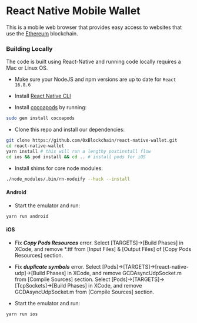 # React Native Mobile Wallet

This is a mobile web browser that provides easy access to websites that use the [Ethereum](https://ethereum.org/) blockchain.
### Building Locally

The code is built using React-Native and running code locally requires a Mac or Linux OS.

- Make sure your NodeJS and npm versions are up to date for `React 16.8.6`

- Install [React Native CLI](https://reactnative.dev/docs/environment-setup)

- Install [cocoapods](https://guides.cocoapods.org/using/getting-started.html) by running:

```bash 
sudo gem install cocoapods
```

- Clone this repo and install our dependencies:

```bash
git clone https://github.com/0xBlockchain/react-native-wallet.git
cd react-native-wallet
yarn install # this will run a lengthy postinstall flow
cd ios && pod install && cd .. # install pods for iOS
```

- Install shims for core node modules:

```bash
./node_modules/.bin/rn-nodeify --hack --install
```

#### Android

- Start the emulator and run:
```bash
yarn run android
```
#### iOS

- Fix ***Copy Pods Resources*** error. Select [TARGETS]->[Build Phases] in XCode, and remove *.ttf from [Input Files] & [Output Files] of [Copy Pods Resources] section.

- Fix ***duplicate symbols*** error. Select [Pods]->[TARGETS]->[react-native-udp]->[Build Phases] in XCode, and remove GCDAsyncUdpSocket.m from [Compile Sources] section. Select [Pods]->[TARGETS]->[TcpSockets]->[Build Phases] in XCode, and remove GCDAsyncUdpSocket.m from [Compile Sources] section.

- Start the emulator and run:
```bash
yarn run ios
```